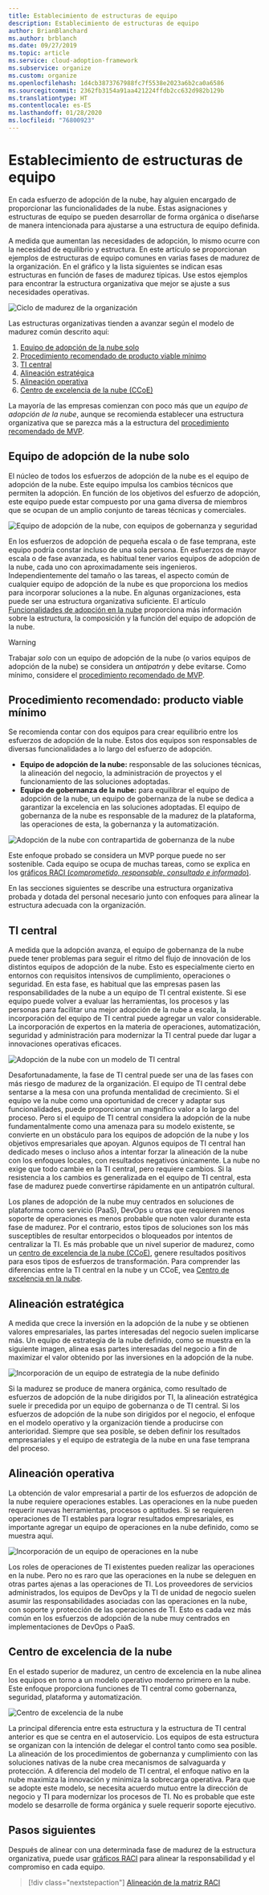 ```yaml
---
title: Establecimiento de estructuras de equipo
description: Establecimiento de estructuras de equipo
author: BrianBlanchard
ms.author: brblanch
ms.date: 09/27/2019
ms.topic: article
ms.service: cloud-adoption-framework
ms.subservice: organize
ms.custom: organize
ms.openlocfilehash: 1d4cb3873767988fc7f5538e2023a6b2ca0a6586
ms.sourcegitcommit: 2362fb3154a91aa421224ffdb2cc632d982b129b
ms.translationtype: HT
ms.contentlocale: es-ES
ms.lasthandoff: 01/28/2020
ms.locfileid: "76800923"
---
```

# <a name="establish-team-structures"></a>Establecimiento de estructuras de equipo

En cada esfuerzo de adopción de la nube, hay alguien encargado de proporcionar las funcionalidades de la nube. Estas asignaciones y estructuras de equipo se pueden desarrollar de forma orgánica o diseñarse de manera intencionada para ajustarse a una estructura de equipo definida.

A medida que aumentan las necesidades de adopción, lo mismo ocurre con la necesidad de equilibrio y estructura. En este artículo se proporcionan ejemplos de estructuras de equipo comunes en varias fases de madurez de la organización. En el gráfico y la lista siguientes se indican esas estructuras en función de fases de madurez típicas. Use estos ejemplos para encontrar la estructura organizativa que mejor se ajuste a sus necesidades operativas.

![Ciclo de madurez de la organización](../_images/ready/org-ready-maturity.png)

Las estructuras organizativas tienden a avanzar según el modelo de madurez común descrito aquí:

1. [Equipo de adopción de la nube solo](#cloud-adoption-team-only)
2. [Procedimiento recomendado de producto viable mínimo](#best-practice-minimum-viable-product-mvp)
3. [TI central](#central-it)
4. [Alineación estratégica](#strategic-alignment)
5. [Alineación operativa](#operational-alignment)
6. [Centro de excelencia de la nube (CCoE)](#cloud-center-of-excellence)

La mayoría de las empresas comienzan con poco más que un *equipo de adopción de la nube*, aunque se recomienda establecer una estructura organizativa que se parezca más a la estructura del [procedimiento recomendado de MVP](#best-practice-minimum-viable-product-mvp).

## <a name="cloud-adoption-team-only"></a>Equipo de adopción de la nube solo

El núcleo de todos los esfuerzos de adopción de la nube es el equipo de adopción de la nube. Este equipo impulsa los cambios técnicos que permiten la adopción. En función de los objetivos del esfuerzo de adopción, este equipo puede estar compuesto por una gama diversa de miembros que se ocupan de un amplio conjunto de tareas técnicas y comerciales.

![Equipo de adopción de la nube, con equipos de gobernanza y seguridad](../_images/ready/org-ready-adoption-only.png)

En los esfuerzos de adopción de pequeña escala o de fase temprana, este equipo podría constar incluso de una sola persona. En esfuerzos de mayor escala o de fase avanzada, es habitual tener varios equipos de adopción de la nube, cada uno con aproximadamente seis ingenieros. Independientemente del tamaño o las tareas, el aspecto común de cualquier equipo de adopción de la nube es que proporciona los medios para incorporar soluciones a la nube. En algunas organizaciones, esta puede ser una estructura organizativa suficiente. El artículo [Funcionalidades de adopción en la nube](./cloud-adoption.md) proporciona más información sobre la estructura, la composición y la función del equipo de adopción de la nube.

> [!WARNING]
> Trabajar *solo* con un equipo de adopción de la nube (o varios equipos de adopción de la nube) se considera un *antipatrón* y debe evitarse. Como mínimo, considere el [procedimiento recomendado de MVP](#best-practice-minimum-viable-product-mvp).

## <a name="best-practice-minimum-viable-product-mvp"></a>Procedimiento recomendado: producto viable mínimo

Se recomienda contar con dos equipos para crear equilibrio entre los esfuerzos de adopción de la nube. Estos dos equipos son responsables de diversas funcionalidades a lo largo del esfuerzo de adopción.

- **Equipo de adopción de la nube:** responsable de las soluciones técnicas, la alineación del negocio, la administración de proyectos y el funcionamiento de las soluciones adoptadas.
- **Equipo de gobernanza de la nube:** para equilibrar el equipo de adopción de la nube, un equipo de gobernanza de la nube se dedica a garantizar la excelencia en las soluciones adoptadas. El equipo de gobernanza de la nube es responsable de la madurez de la plataforma, las operaciones de esta, la gobernanza y la automatización.

![Adopción de la nube con contrapartida de gobernanza de la nube](../_images/ready/org-ready-best-practice.png)

Este enfoque probado se considera un MVP porque puede no ser sostenible. Cada equipo se ocupa de muchas tareas, como se explica en los [gráficos RACI (*comprometido, responsable, consultado e informado*)](./raci-alignment.md).

En las secciones siguientes se describe una estructura organizativa probada y dotada del personal necesario junto con enfoques para alinear la estructura adecuada con la organización.

## <a name="central-it"></a>TI central

A medida que la adopción avanza, el equipo de gobernanza de la nube puede tener problemas para seguir el ritmo del flujo de innovación de los distintos equipos de adopción de la nube. Esto es especialmente cierto en entornos con requisitos intensivos de cumplimiento, operaciones o seguridad. En esta fase, es habitual que las empresas pasen las responsabilidades de la nube a un equipo de TI central existente. Si ese equipo puede volver a evaluar las herramientas, los procesos y las personas para facilitar una mejor adopción de la nube a escala, la incorporación del equipo de TI central puede agregar un valor considerable. La incorporación de expertos en la materia de operaciones, automatización, seguridad y administración para modernizar la TI central puede dar lugar a innovaciones operativas eficaces.

![Adopción de la nube con un modelo de TI central](../_images/ready/org-ready-central-it.png)

Desafortunadamente, la fase de TI central puede ser una de las fases con más riesgo de madurez de la organización. El equipo de TI central debe sentarse a la mesa con una profunda mentalidad de crecimiento. Si el equipo ve la nube como una oportunidad de crecer y adaptar sus funcionalidades, puede proporcionar un magnífico valor a lo largo del proceso. Pero si el equipo de TI central considera la adopción de la nube fundamentalmente como una amenaza para su modelo existente, se convierte en un obstáculo para los equipos de adopción de la nube y los objetivos empresariales que apoyan. Algunos equipos de TI central han dedicado meses o incluso años a intentar forzar la alineación de la nube con los enfoques locales, con resultados negativos únicamente. La nube no exige que todo cambie en la TI central, pero requiere cambios. Si la resistencia a los cambios es generalizada en el equipo de TI central, esta fase de madurez puede convertirse rápidamente en un antipatrón cultural.

Los planes de adopción de la nube muy centrados en soluciones de plataforma como servicio (PaaS), DevOps u otras que requieren menos soporte de operaciones es menos probable que noten valor durante esta fase de madurez. Por el contrario, estos tipos de soluciones son los más susceptibles de resultar entorpecidos o bloqueados por intentos de centralizar la TI. Es más probable que un nivel superior de madurez, como un [centro de excelencia de la nube (CCoE)](#cloud-center-of-excellence), genere resultados positivos para esos tipos de esfuerzos de transformación. Para comprender las diferencias entre la TI central en la nube y un CCoE, vea [Centro de excelencia en la nube](./cloud-center-of-excellence.md).

## <a name="strategic-alignment"></a>Alineación estratégica

A medida que crece la inversión en la adopción de la nube y se obtienen valores empresariales, las partes interesadas del negocio suelen implicarse más. Un equipo de estrategia de la nube definido, como se muestra en la siguiente imagen, alinea esas partes interesadas del negocio a fin de maximizar el valor obtenido por las inversiones en la adopción de la nube.

![Incorporación de un equipo de estrategia de la nube definido](../_images/ready/org-ready-strategy-aligned.png)

Si la madurez se produce de manera orgánica, como resultado de esfuerzos de adopción de la nube dirigidos por TI, la alineación estratégica suele ir precedida por un equipo de gobernanza o de TI central. Si los esfuerzos de adopción de la nube son dirigidos por el negocio, el enfoque en el modelo operativo y la organización tiende a producirse con anterioridad. Siempre que sea posible, se deben definir los resultados empresariales y el equipo de estrategia de la nube en una fase temprana del proceso.

## <a name="operational-alignment"></a>Alineación operativa

La obtención de valor empresarial a partir de los esfuerzos de adopción de la nube requiere operaciones estables. Las operaciones en la nube pueden requerir nuevas herramientas, procesos o aptitudes. Si se requieren operaciones de TI estables para lograr resultados empresariales, es importante agregar un equipo de operaciones en la nube definido, como se muestra aquí.

![Incorporación de un equipo de operaciones en la nube](../_images/ready/org-ready-operations-aligned.png)

Los roles de operaciones de TI existentes pueden realizar las operaciones en la nube. Pero no es raro que las operaciones en la nube se deleguen en otras partes ajenas a las operaciones de TI. Los proveedores de servicios administrados, los equipos de DevOps y la TI de unidad de negocio suelen asumir las responsabilidades asociadas con las operaciones en la nube, con soporte y protección de las operaciones de TI. Esto es cada vez más común en los esfuerzos de adopción de la nube muy centrados en implementaciones de DevOps o PaaS.

## <a name="cloud-center-of-excellence"></a>Centro de excelencia de la nube

En el estado superior de madurez, un centro de excelencia en la nube alinea los equipos en torno a un modelo operativo moderno primero en la nube. Este enfoque proporciona funciones de TI central como gobernanza, seguridad, plataforma y automatización.

![Centro de excelencia de la nube](../_images/ready/org-ready-ccoe.png)

La principal diferencia entre esta estructura y la estructura de TI central anterior es que se centra en el autoservicio. Los equipos de esta estructura se organizan con la intención de delegar el control tanto como sea posible. La alineación de los procedimientos de gobernanza y cumplimiento con las soluciones nativas de la nube crea mecanismos de salvaguarda y protección. A diferencia del modelo de TI central, el enfoque nativo en la nube maximiza la innovación y minimiza la sobrecarga operativa. Para que se adopte este modelo, se necesita acuerdo mutuo entre la dirección de negocio y TI para modernizar los procesos de TI. No es probable que este modelo se desarrolle de forma orgánica y suele requerir soporte ejecutivo.

## <a name="next-steps"></a>Pasos siguientes

Después de alinear con una determinada fase de madurez de la estructura organizativa, puede usar [gráficos RACI](./raci-alignment.md) para alinear la responsabilidad y el compromiso en cada equipo.

> [!div class="nextstepaction"]
> [Alineación de la matriz RACI](./raci-alignment.md)
